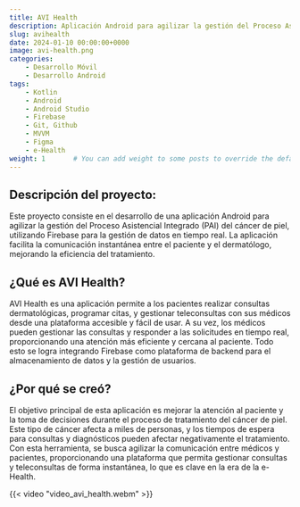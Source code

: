 ```yaml
---
title: AVI Health
description: Aplicación Android para agilizar la gestión del Proceso Asistencial Integrado (PAI) del cáncer de piel.
slug: avihealth
date: 2024-01-10 00:00:00+0000
image: avi-health.png
categories:
    - Desarrollo Móvil
    - Desarrollo Android
tags:
    - Kotlin
    - Android
    - Android Studio
    - Firebase
    - Git, Github
    - MVVM
    - Figma
    - e-Health
weight: 1       # You can add weight to some posts to override the default sorting (date descending)
---
```


## Descripción del proyecto:
Este proyecto consiste en el desarrollo de una aplicación Android para agilizar la gestión del Proceso Asistencial Integrado (PAI) del cáncer de piel, utilizando Firebase para la gestión de datos en tiempo real. La aplicación facilita la comunicación instantánea entre el paciente y el dermatólogo, mejorando la eficiencia del tratamiento.

## ¿Qué es AVI Health?
AVI Health es una aplicación permite a los pacientes realizar consultas dermatológicas, programar citas, y gestionar teleconsultas con sus médicos desde una plataforma accesible y fácil de usar. A su vez, los médicos pueden gestionar las consultas y responder a las solicitudes en tiempo real, proporcionando una atención más eficiente y cercana al paciente. Todo esto se logra integrando Firebase como plataforma de backend para el almacenamiento de datos y la gestión de usuarios.

## ¿Por qué se creó?
El objetivo principal de esta aplicación es mejorar la atención al paciente y la toma de decisiones durante el proceso de tratamiento del cáncer de piel. Este tipo de cáncer afecta a miles de personas, y los tiempos de espera para consultas y diagnósticos pueden afectar negativamente el tratamiento. Con esta herramienta, se busca agilizar la comunicación entre médicos y pacientes, proporcionando una plataforma que permita gestionar consultas y teleconsultas de forma instantánea, lo que es clave en la era de la e-Health.

{{< video "video_avi_health.webm" >}}
